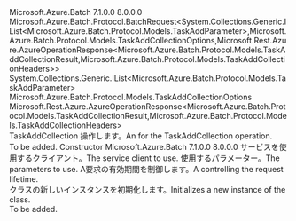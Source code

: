 <Type Name="TaskAddCollectionBatchRequest" FullName="Microsoft.Azure.Batch.Protocol.BatchRequests.TaskAddCollectionBatchRequest">
  <TypeSignature Language="C#" Value="public class TaskAddCollectionBatchRequest : Microsoft.Azure.Batch.Protocol.BatchRequest&lt;System.Collections.Generic.IList&lt;Microsoft.Azure.Batch.Protocol.Models.TaskAddParameter&gt;,Microsoft.Azure.Batch.Protocol.Models.TaskAddCollectionOptions,Microsoft.Rest.Azure.AzureOperationResponse&lt;Microsoft.Azure.Batch.Protocol.Models.TaskAddCollectionResult,Microsoft.Azure.Batch.Protocol.Models.TaskAddCollectionHeaders&gt;&gt;" />
  <TypeSignature Language="ILAsm" Value=".class public auto ansi beforefieldinit TaskAddCollectionBatchRequest extends Microsoft.Azure.Batch.Protocol.BatchRequest`3&lt;class System.Collections.Generic.IList`1&lt;class Microsoft.Azure.Batch.Protocol.Models.TaskAddParameter&gt;, class Microsoft.Azure.Batch.Protocol.Models.TaskAddCollectionOptions, class Microsoft.Rest.Azure.AzureOperationResponse`2&lt;class Microsoft.Azure.Batch.Protocol.Models.TaskAddCollectionResult, class Microsoft.Azure.Batch.Protocol.Models.TaskAddCollectionHeaders&gt;&gt;" />
  <TypeSignature Language="DocId" Value="T:Microsoft.Azure.Batch.Protocol.BatchRequests.TaskAddCollectionBatchRequest" />
  <TypeSignature Language="VB.NET" Value="Public Class TaskAddCollectionBatchRequest&#xA;Inherits BatchRequest(Of IList(Of TaskAddParameter), TaskAddCollectionOptions, AzureOperationResponse(Of TaskAddCollectionResult, TaskAddCollectionHeaders))" />
  <TypeSignature Language="F#" Value="type TaskAddCollectionBatchRequest = class&#xA;    inherit BatchRequest&lt;IList&lt;TaskAddParameter&gt;, TaskAddCollectionOptions, AzureOperationResponse&lt;TaskAddCollectionResult, TaskAddCollectionHeaders&gt;&gt;" />
  <AssemblyInfo>
    <AssemblyName>Microsoft.Azure.Batch</AssemblyName>
    <AssemblyVersion>7.1.0.0</AssemblyVersion>
    <AssemblyVersion>8.0.0.0</AssemblyVersion>
  </AssemblyInfo>
  <Base>
    <BaseTypeName>Microsoft.Azure.Batch.Protocol.BatchRequest&lt;System.Collections.Generic.IList&lt;Microsoft.Azure.Batch.Protocol.Models.TaskAddParameter&gt;,Microsoft.Azure.Batch.Protocol.Models.TaskAddCollectionOptions,Microsoft.Rest.Azure.AzureOperationResponse&lt;Microsoft.Azure.Batch.Protocol.Models.TaskAddCollectionResult,Microsoft.Azure.Batch.Protocol.Models.TaskAddCollectionHeaders&gt;&gt;</BaseTypeName>
    <BaseTypeArguments>
      <BaseTypeArgument TypeParamName="TBody">System.Collections.Generic.IList&lt;Microsoft.Azure.Batch.Protocol.Models.TaskAddParameter&gt;</BaseTypeArgument>
      <BaseTypeArgument TypeParamName="TOptions">Microsoft.Azure.Batch.Protocol.Models.TaskAddCollectionOptions</BaseTypeArgument>
      <BaseTypeArgument TypeParamName="TResponse">Microsoft.Rest.Azure.AzureOperationResponse&lt;Microsoft.Azure.Batch.Protocol.Models.TaskAddCollectionResult,Microsoft.Azure.Batch.Protocol.Models.TaskAddCollectionHeaders&gt;</BaseTypeArgument>
    </BaseTypeArguments>
  </Base>
  <Interfaces />
  <Docs>
    <summary>
            <span data-ttu-id="f8708-101"><see cref="T:Microsoft.Azure.Batch.Protocol.IBatchRequest" /> TaskAddCollection 操作します。</span><span class="sxs-lookup"><span data-stu-id="f8708-101">An <see cref="T:Microsoft.Azure.Batch.Protocol.IBatchRequest" /> for the TaskAddCollection operation.</span></span>
            </summary>
    <remarks>To be added.</remarks>
  </Docs>
  <Members>
    <Member MemberName=".ctor">
      <MemberSignature Language="C#" Value="public TaskAddCollectionBatchRequest (Microsoft.Azure.Batch.Protocol.BatchServiceClient serviceClient, System.Collections.Generic.IList&lt;Microsoft.Azure.Batch.Protocol.Models.TaskAddParameter&gt; parameters, System.Threading.CancellationToken cancellationToken);" />
      <MemberSignature Language="ILAsm" Value=".method public hidebysig specialname rtspecialname instance void .ctor(class Microsoft.Azure.Batch.Protocol.BatchServiceClient serviceClient, class System.Collections.Generic.IList`1&lt;class Microsoft.Azure.Batch.Protocol.Models.TaskAddParameter&gt; parameters, valuetype System.Threading.CancellationToken cancellationToken) cil managed" />
      <MemberSignature Language="DocId" Value="M:Microsoft.Azure.Batch.Protocol.BatchRequests.TaskAddCollectionBatchRequest.#ctor(Microsoft.Azure.Batch.Protocol.BatchServiceClient,System.Collections.Generic.IList{Microsoft.Azure.Batch.Protocol.Models.TaskAddParameter},System.Threading.CancellationToken)" />
      <MemberSignature Language="F#" Value="new Microsoft.Azure.Batch.Protocol.BatchRequests.TaskAddCollectionBatchRequest : Microsoft.Azure.Batch.Protocol.BatchServiceClient * System.Collections.Generic.IList&lt;Microsoft.Azure.Batch.Protocol.Models.TaskAddParameter&gt; * System.Threading.CancellationToken -&gt; Microsoft.Azure.Batch.Protocol.BatchRequests.TaskAddCollectionBatchRequest" Usage="new Microsoft.Azure.Batch.Protocol.BatchRequests.TaskAddCollectionBatchRequest (serviceClient, parameters, cancellationToken)" />
      <MemberType>Constructor</MemberType>
      <AssemblyInfo>
        <AssemblyName>Microsoft.Azure.Batch</AssemblyName>
        <AssemblyVersion>7.1.0.0</AssemblyVersion>
        <AssemblyVersion>8.0.0.0</AssemblyVersion>
      </AssemblyInfo>
      <Parameters>
        <Parameter Name="serviceClient" Type="Microsoft.Azure.Batch.Protocol.BatchServiceClient" />
        <Parameter Name="parameters" Type="System.Collections.Generic.IList&lt;Microsoft.Azure.Batch.Protocol.Models.TaskAddParameter&gt;" />
        <Parameter Name="cancellationToken" Type="System.Threading.CancellationToken" />
      </Parameters>
      <Docs>
        <param name="serviceClient"><span data-ttu-id="f8708-102">サービスを使用するクライアント。</span><span class="sxs-lookup"><span data-stu-id="f8708-102">The service client to use.</span></span></param>
        <param name="parameters"><span data-ttu-id="f8708-103">使用するパラメーター。</span><span class="sxs-lookup"><span data-stu-id="f8708-103">The parameters to use.</span></span></param>
        <param name="cancellationToken"><span data-ttu-id="f8708-104">A<see cref="T:System.Threading.CancellationToken" />要求の有効期間を制御します。</span><span class="sxs-lookup"><span data-stu-id="f8708-104">A <see cref="T:System.Threading.CancellationToken" /> controlling the request lifetime.</span></span></param>
        <summary>
            <span data-ttu-id="f8708-105"><see cref="T:Microsoft.Azure.Batch.Protocol.BatchRequests.TaskAddCollectionBatchRequest" /> クラスの新しいインスタンスを初期化します。</span><span class="sxs-lookup"><span data-stu-id="f8708-105">Initializes a new instance of the <see cref="T:Microsoft.Azure.Batch.Protocol.BatchRequests.TaskAddCollectionBatchRequest" /> class.</span></span>
            </summary>
        <remarks>To be added.</remarks>
      </Docs>
    </Member>
  </Members>
</Type>